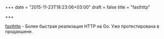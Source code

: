 +++
date = "2015-11-23T18:23:06+03:00"
draft = false
title = "fasthttp"

+++

<p><a href="https://github.com/valyala/fasthttp">fasthttp</a>&nbsp;- Более быстрая реализация HTTP на Go. Уже протестирована в продакшене.</p>

